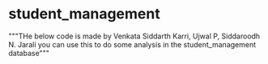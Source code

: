 # student_management
"""THe below code is made by Venkata Siddarth Karri, Ujwal P, Siddaroodh N. Jarali
you can use this to do some analysis in the student_management database"""

